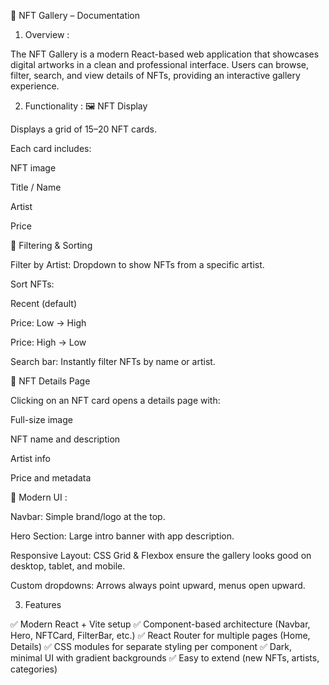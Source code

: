 

📖 NFT Gallery – Documentation
1. Overview :

The NFT Gallery is a modern React-based web application that showcases digital artworks in a clean and professional interface. Users can browse, filter, search, and view details of NFTs, providing an interactive gallery experience.

2. Functionality : 
🖼️ NFT Display

Displays a grid of 15–20 NFT cards.

Each card includes:

NFT image

Title / Name

Artist

Price

🔎 Filtering & Sorting

Filter by Artist: Dropdown to show NFTs from a specific artist.

Sort NFTs:

Recent (default)

Price: Low → High

Price: High → Low

Search bar: Instantly filter NFTs by name or artist.

📑 NFT Details Page

Clicking on an NFT card opens a details page with:

Full-size image

NFT name and description

Artist info

Price and metadata

🎨 Modern UI :

Navbar: Simple brand/logo at the top.

Hero Section: Large intro banner with app description.

Responsive Layout: CSS Grid & Flexbox ensure the gallery looks good on desktop, tablet, and mobile.

Custom dropdowns: Arrows always point upward, menus open upward.

3. Features

✅ Modern React + Vite setup
✅ Component-based architecture (Navbar, Hero, NFTCard, FilterBar, etc.)
✅ React Router for multiple pages (Home, Details)
✅ CSS modules for separate styling per component
✅ Dark, minimal UI with gradient backgrounds
✅ Easy to extend (new NFTs, artists, categories)
